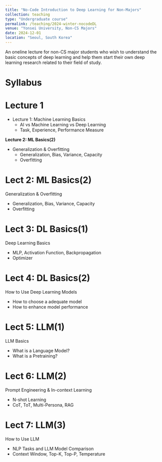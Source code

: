 ```yaml
---
title: "No-Code Introduction to Deep Learning for Non-Majors"
collection: teaching
type: "Undergraduate course"
permalink: /teaching/2024-winter-nocodeDL
venue: "Yonsei University, Non-CS Majors"
date: 2024-12-01
location: "Seoul, South Korea"
---
```


An oneline lecture for non-CS major students who wish to understand the basic concepts of deep learning and help them start their own deep learning research related to their field of study.

Syllabus
======
Lecture 1
===
* Lecture 1: Machine Learning Basics
  * AI vs Machine Learning vs Deep Learning
  * Task, Experience, Performance Measure

**Lecture 2: ML Basics(2)**
* Generalization & Overfitting
  * Generalization, Bias, Variance, Capacity
  * Overfitting

Lect 2: ML Basics(2)
======
Generalization & Overfitting
- Generalization, Bias, Variance, Capacity
- Overfitting

Lect 3: DL Basics(1)
======
Deep Learning Basics
- MLP, Activation Function, Backpropagation
- Optimizer

Lect 4: DL Basics(2)
======
How to Use Deep Learning Models
- How to choose a adequate model
- How to enhance model performance

Lect 5: LLM(1)
======
LLM Basics
- What is a Language Model?
- What is a Pretraining?

Lect 6: LLM(2)
======
Prompt Engineering & In-context Learning
- N-shot Learning
- CoT, ToT, Multi-Persona, RAG

Lect 7: LLM(3)
======
How to Use LLM
- NLP Tasks and LLM Model Comparison
- Context Window, Top-K, Top-P, Temperature